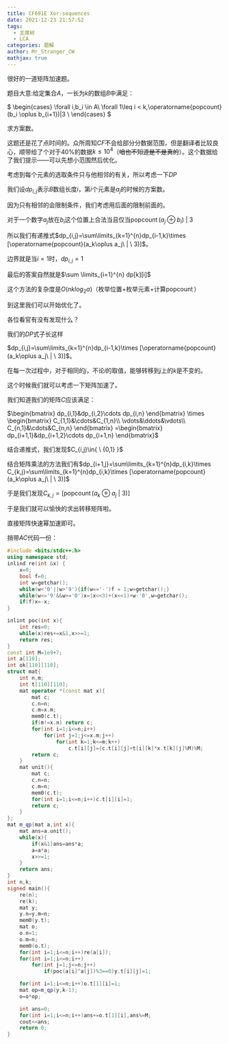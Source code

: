 ```yaml
---
title: CF691E Xor-sequences
date: 2021-12-23 21:57:52
tags:
  - 主席树
  - LCA
categories: 题解
author: Mr_Stranger_CW
mathjax: true
---
```


很好的一道矩阵加速题。

题目大意:给定集合$A$，一长为$k$的数组$B$中满足：

$
\begin{cases}
\forall i,b_i \in A\\
\forall 1\leq i < k,\operatorname{popcount}(b_i \oplus b_{i+1})|3 \\
\end{cases}
$

求方案数。

这题还是花了点时间的。众所周知$CF$不会给部分分数据范围，但是翻译者比较良心，顺带给了个对于$40\%$的数据$k\leq 10^4$（~~咱也不知道是不是真的~~）。这个数据给了我们提示——可以先想小范围然后优化。

考虑到每个元素的选取条件只与他相邻的有关，所以考虑一下$DP$

我们设$dp_{i,j}$表示$B$数组长度$i$，第$i$个元素是$a_j$的时候的方案数。

因为只有相邻的会限制条件，我们考虑用后面的限制前面的。

对于一个数字$a_j$放在$b_i$这个位置上合法当且仅当$\operatorname{popcount}(a_j\oplus b_i)\ |\ 3$

所以我们有递推式$dp_{i,j}=\sum\limits_{k=1}^{n}dp_{i-1,k}\times [\operatorname{popcount}(a_k\oplus a_j\ | \ 3)]$。

边界就是当$i=1$时，$dp_{i,j}=1$

最后的答案自然就是$\sum \limits_{i=1}^{n} dp[k][i]$

这个方法的复杂度是$O(nklog_2a)$（枚举位置+枚举元素+计算$\operatorname{popcount}$）

到这里我们可以开始优化了。

各位看官有没有发现什么？

我们的$DP$式子长这样

$dp_{i,j}=\sum\limits_{k=1}^{n}dp_{i-1,k}\times [\operatorname{popcount}(a_k\oplus a_j\ | \ 3)]$。

在每一次过程中，对于相同的$j$，不论$i$的取值，能够转移到$j$上的$k$是不变的。

这个时候我们就可以考虑一下矩阵加速了。

我们知道我们的矩阵$C$应该满足：

$\begin{bmatrix}
dp_{i,1}&dp_{i,2}\cdots dp_{i,n}
\end{bmatrix}
\times \begin{bmatrix}
C_{1,1}&\cdots&C_{1,n}\\
\vdots&\ddots&\vdots\\
C_{n,1}&\cdots&C_{n,n}
\end{bmatrix}
=\begin{bmatrix}
dp_{i+1,1}&dp_{i+1,2}\cdots dp_{i+1,n}
\end{bmatrix}$

结合递推式，我们发现$C_{i,j}\in{ \ {0,1\} }$

结合矩阵乘法的方法我们有$dp_{i+1,j}=\sum\limits_{k=1}^{n}dp_{i,k}\times C_{k,j}=\sum\limits_{k=1}^{n}dp_{i,k}\times [\operatorname{popcount}(a_k\oplus a_j\ | \ 3)]$

于是我们发现$C_{k,j}=[\operatorname{popcount}(a_k\oplus a_j\ | \ 3)]$

于是我们就可以愉快的求出转移矩阵啦。

直接矩阵快速幂加速即可。

捎带$AC$代码一份：

```cpp
#include <bits/stdc++.h>
using namespace std;
inlind re(int &x) {
    x=0;
    bool f=0;
    int w=getchar();
    while(w<'0'||w>'9'){if(w=='-')f = 1;w=getchar();}
    while(w<='9'&&w>='0')x=(x<<3)+(x<<1)+w-'0',w=getchar();
    if(f)x=-x;
}

inlint poc(int x){
    int res=0;
    while(x)res+=x&1,x>>=1;
    return res;
}
const int M=1e9+7;
int a[110];
int ok[110][110];
struct mat{
    int n,m;
    int t[110][110];
    mat operator *(const mat x){
        mat c;
        c.n=n;
        c.m=x.m;
        mem0(c.t);
        if(m!=x.n) return c;
        for(int i=1;i<=n;i++)
            for(int j=1;j<=x.m;j++)
                for(int k=1;k<=m;k++)
                    c.t[i][j]=(c.t[i][j]+t[i][k]*x.t[k][j]%M)%M;
        return c;
    }
    mat unit(){
        mat c;
        c.n=n;
        c.m=n;
        mem0(c.t);
        for(int i=1;i<=n;i++)c.t[i][i]=1;
        return c;
    }
};
mat m_qp(mat a,int x){
    mat ans=a.unit();
    while(x){
        if(x&1)ans=ans*a;
        a=a*a;
        x>>=1;
    }
    return ans;
}
int n,k;
signed main(){
    re(n);
    re(k);
    mat y;
    y.n=y.m=n;
    mem0(y.t);
    mat o;
    o.n=1;
    o.m=n;
    mem0(o.t);
    for(int i=1;i<=n;i++)re(a[i]);
    for(int i=1;i<=n;i++)
        for(int j=1;j<=n;j++)
            if(poc(a[i]^a[j])%3==0)y.t[i][j]=1;

    for(int i=1;i<=n;i++)o.t[1][i]=1;
    mat op=m_qp(y,k-1);
    o=o*op;

    int ans=0;
    for(int i=1;i<=n;i++)ans+=o.t[1][i],ans%=M;
    cout<<ans;
    return 0;
}
```
